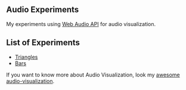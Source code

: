 ## Audio Experiments

My experiments using [Web Audio API](https://developer.mozilla.org/en-US/docs/Web/API/Web_Audio_API) for audio visualization.

## List of Experiments

- [Triangles](https://willianjusten.com.br/audio-experiments/triangles/)
- [Bars](https://willianjusten.com.br/audio-experiments/bars/)

If you want to know more about Audio Visualization, look my [awesome audio-visualization](https://github.com/willianjusten/awesome-audio-visualization).
